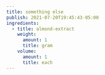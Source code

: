 ```yaml
---
title: something else
publish: 2021-07-20T19:45:43-05:00
ingredients:
  - title: almond-extract
    weight:
      amount: 1
      title: gram
    volume:
      amount: 1
      title: each
---
```

